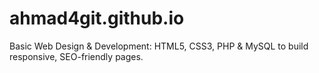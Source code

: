 # ahmad4git.github.io
 Basic Web Design &amp; Development: HTML5, CSS3, PHP &amp; MySQL to build responsive, SEO-friendly pages.
